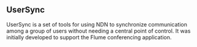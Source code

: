 UserSync
--------

UserSync is a set of tools for using NDN to synchronize communication among a
group of users without needing a central point of control. It was initially
developed to support the Flume conferencing application.


